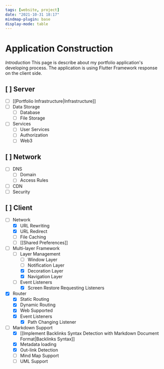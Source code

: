 ```yaml
---
tags: [website, project]
date: "2021-10-31 18:17"
mindmap-plugin: base
display-mode: table
---
```


# Application Construction

 *Introduction*
This page is describe about my portfolio application's developing process. The application is using Flutter Framework response on the client side.

## [ ] **Server**
- [ ] [[Portfolio Infrastructure|Infrastructure]]
- [ ] Data Storage
	- [ ] Database
	- [ ] File Storage
- [ ] Services
	- [ ] User Services
	- [ ] Authorization
	- [ ] Web3
## [ ] **Network**
- [ ] DNS
	- [ ] Domain
	- [ ] Access Rules
- [ ] CDN
- [ ] Security
## [ ] **Client**
- [ ] Network
   - [x] URL Rewriting
   - [x] URL Redirect
   - [ ] File Caching
   - [ ]  [[Shared Preferences]]
- [ ] Multi-layer Framework
   - [ ] Layer Management
      - [ ] Window Layer
      - [ ] Notification Layer
      - [x] Decoration Layer
      - [x] Navigation Layer
   - [ ] Event Listeners
      - [x] Screen Restore Requesting Listeners
- [x] Router
   - [x] Static Routing
   - [x] Dynamic Routing
   - [x] Web Supported
   - [x] Event Listeners
      - [x] Path Changing Listener
- [ ] Markdown Support
   - [x] [[Implement Backlinks Syntax Detection with Markdown Document Format|Backlinks Syntax]]
   - [x] Metadata loading
   - [x] Out-link Detection
   - [ ] Mind Map Support
   - [ ] UML Support